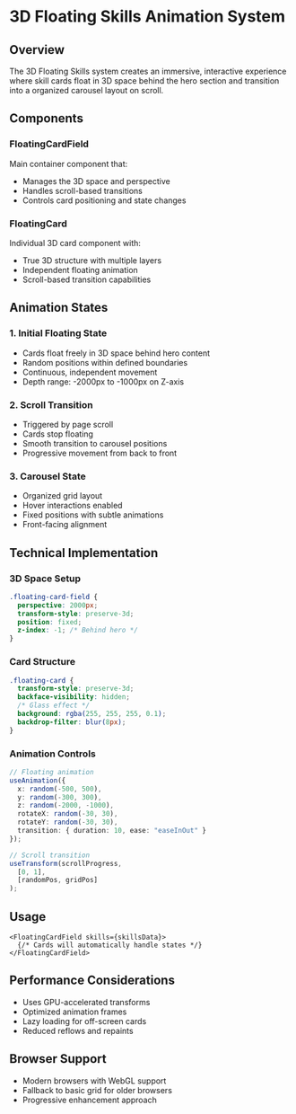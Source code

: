 # 3D Floating Skills Animation System

## Overview
The 3D Floating Skills system creates an immersive, interactive experience where skill cards float in 3D space behind the hero section and transition into a organized carousel layout on scroll.

## Components

### FloatingCardField
Main container component that:
- Manages the 3D space and perspective
- Handles scroll-based transitions
- Controls card positioning and state changes

### FloatingCard
Individual 3D card component with:
- True 3D structure with multiple layers
- Independent floating animation
- Scroll-based transition capabilities

## Animation States

### 1. Initial Floating State
- Cards float freely in 3D space behind hero content
- Random positions within defined boundaries
- Continuous, independent movement
- Depth range: -2000px to -1000px on Z-axis

### 2. Scroll Transition
- Triggered by page scroll
- Cards stop floating
- Smooth transition to carousel positions
- Progressive movement from back to front

### 3. Carousel State
- Organized grid layout
- Hover interactions enabled
- Fixed positions with subtle animations
- Front-facing alignment

## Technical Implementation

### 3D Space Setup
```css
.floating-card-field {
  perspective: 2000px;
  transform-style: preserve-3d;
  position: fixed;
  z-index: -1; /* Behind hero */
}
```

### Card Structure
```css
.floating-card {
  transform-style: preserve-3d;
  backface-visibility: hidden;
  /* Glass effect */
  background: rgba(255, 255, 255, 0.1);
  backdrop-filter: blur(8px);
}
```

### Animation Controls
```typescript
// Floating animation
useAnimation({
  x: random(-500, 500),
  y: random(-300, 300),
  z: random(-2000, -1000),
  rotateX: random(-30, 30),
  rotateY: random(-30, 30),
  transition: { duration: 10, ease: "easeInOut" }
});

// Scroll transition
useTransform(scrollProgress, 
  [0, 1], 
  [randomPos, gridPos]
);
```

## Usage

```tsx
<FloatingCardField skills={skillsData}>
  {/* Cards will automatically handle states */}
</FloatingCardField>
```

## Performance Considerations
- Uses GPU-accelerated transforms
- Optimized animation frames
- Lazy loading for off-screen cards
- Reduced reflows and repaints

## Browser Support
- Modern browsers with WebGL support
- Fallback to basic grid for older browsers
- Progressive enhancement approach
